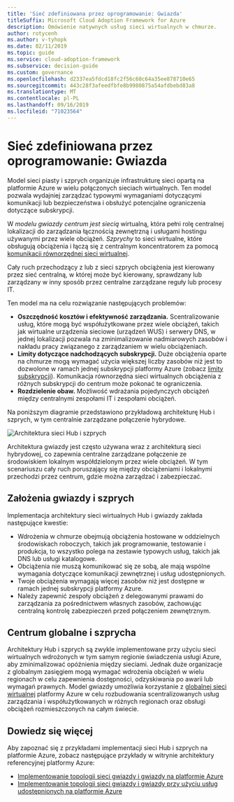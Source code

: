 ```yaml
---
title: 'Sieć zdefiniowana przez oprogramowanie: Gwiazda'
titleSuffix: Microsoft Cloud Adoption Framework for Azure
description: Omówienie natywnych usług sieci wirtualnych w chmurze.
author: rotycenh
ms.author: v-tyhopk
ms.date: 02/11/2019
ms.topic: guide
ms.service: cloud-adoption-framework
ms.subservice: decision-guide
ms.custom: governance
ms.openlocfilehash: d2337ea5fdcd18fc2f56c60c64a35ee878710e65
ms.sourcegitcommit: 443c28f3afeedfbfe8b9980875a54afdbebd83a8
ms.translationtype: MT
ms.contentlocale: pl-PL
ms.lasthandoff: 09/16/2019
ms.locfileid: "71023564"
---
```

# <a name="software-defined-networking-hub-and-spoke"></a>Sieć zdefiniowana przez oprogramowanie: Gwiazda

Model sieci piasty i szprych organizuje infrastrukturę sieci opartą na platformie Azure w wielu połączonych sieciach wirtualnych. Ten model pozwala wydajniej zarządzać typowymi wymaganiami dotyczącymi komunikacji lub bezpieczeństwa i obsłużyć potencjalne ograniczenia dotyczące subskrypcji.

W _modelu gwiazdy centrum jest siecią_ wirtualną, która pełni rolę centralnej lokalizacji do zarządzania łącznością zewnętrzną i usługami hostingu używanymi przez wiele obciążeń. _Szprychy_ to sieci wirtualne, które obsługują obciążenia i łączą się z centralnym koncentratorem za pomocą [komunikacji równorzędnej sieci wirtualnej](https://docs.microsoft.com/azure/virtual-network/virtual-network-peering-overview).

Cały ruch przechodzący z lub z sieci szprych obciążenia jest kierowany przez sieć centralną, w której może być kierowany, sprawdzany lub zarządzany w inny sposób przez centralne zarządzane reguły lub procesy IT.

Ten model ma na celu rozwiązanie następujących problemów:

- **Oszczędność kosztów i efektywność zarządzania.** Scentralizowanie usług, które mogą być współużytkowane przez wiele obciążeń, takich jak wirtualne urządzenia sieciowe (urządzeń WUS) i serwery DNS, w jednej lokalizacji pozwala na zminimalizowanie nadmiarowych zasobów i nakładu pracy związanego z zarządzaniem w wielu obciążeniach.
- **Limity dotyczące nadchodzących subskrypcji.** Duże obciążenia oparte na chmurze mogą wymagać użycia większej liczby zasobów niż jest to dozwolone w ramach jednej subskrypcji platformy Azure (zobacz [limity subskrypcji](https://docs.microsoft.com/azure/azure-subscription-service-limits)). Komunikacja równorzędna sieci wirtualnych obciążenia z różnych subskrypcji do centrum może pokonać te ograniczenia.
- **Rozdzielenie obaw.** Możliwość wdrażania pojedynczych obciążeń między centralnymi zespołami IT i zespołami obciążeń.

Na poniższym diagramie przedstawiono przykładową architekturę Hub i szprych, w tym centralnie zarządzane połączenie hybrydowe.

![Architektura sieci Hub i szprych](https://docs.microsoft.com/azure/architecture/reference-architectures/hybrid-networking/images/hub-spoke.png)

Architektura gwiazdy jest często używana wraz z architekturą sieci hybrydowej, co zapewnia centralne zarządzane połączenie ze środowiskiem lokalnym współdzielonym przez wiele obciążeń. W tym scenariuszu cały ruch poruszający się między obciążeniami i lokalnymi przechodzi przez centrum, gdzie można zarządzać i zabezpieczać.

## <a name="hub-and-spoke-assumptions"></a>Założenia gwiazdy i szprych

Implementacja architektury sieci wirtualnych Hub i gwiazdy zakłada następujące kwestie:

- Wdrożenia w chmurze obejmują obciążenia hostowane w oddzielnych środowiskach roboczych, takich jak programowanie, testowanie i produkcja, to wszystko polega na zestawie typowych usług, takich jak DNS lub usługi katalogowe.
- Obciążenia nie muszą komunikować się ze sobą, ale mają wspólne wymagania dotyczące komunikacji zewnętrznej i usług udostępnionych.
- Twoje obciążenia wymagają więcej zasobów niż jest dostępne w ramach jednej subskrypcji platformy Azure.
- Należy zapewnić zespoły obciążeń z delegowanymi prawami do zarządzania za pośrednictwem własnych zasobów, zachowując centralną kontrolę zabezpieczeń przed połączeniem zewnętrznym.

## <a name="global-hub-and-spoke"></a>Centrum globalne i szprycha

Architektury Hub i szprych są zwykle implementowane przy użyciu sieci wirtualnych wdrożonych w tym samym regionie świadczenia usługi Azure, aby zminimalizować opóźnienia między sieciami. Jednak duże organizacje z globalnym zasięgiem mogą wymagać wdrożenia obciążeń w wielu regionach w celu zapewnienia dostępności, odzyskiwania po awarii lub wymagań prawnych. Model gwiazdy umożliwia korzystanie z [globalnej sieci wirtualnej](https://docs.microsoft.com/azure/virtual-network/virtual-network-peering-overview) platformy Azure w celu rozbudowania scentralizowanych usług zarządzania i współużytkowanych w różnych regionach oraz obsługi obciążeń rozmieszczonych na całym świecie.

## <a name="learn-more"></a>Dowiedz się więcej

Aby zapoznać się z przykładami implementacji sieci Hub i szprych na platformie Azure, zobacz następujące przykłady w witrynie architektury referencyjnej platformy Azure:

- [Implementowanie topologii sieci gwiazdy i gwiazdy na platformie Azure](https://docs.microsoft.com/azure/architecture/reference-architectures/hybrid-networking/hub-spoke)
- [Implementowanie topologii sieci gwiazdy i gwiazdy przy użyciu usług udostępnionych na platformie Azure](https://docs.microsoft.com/azure/architecture/reference-architectures/hybrid-networking/shared-services)
